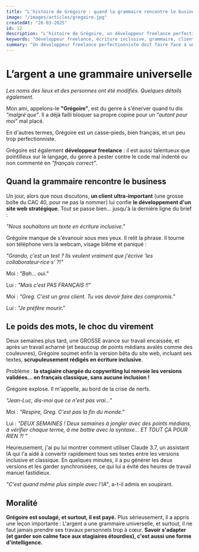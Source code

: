 ```yaml
---
title: "L'histoire de Grégoire : quand la grammaire rencontre le business"
image: "/images/articles/gregoire.jpg"
createdAt: "26-03-2025"
id: 12
description: "L'histoire de Grégoire, un développeur freelance perfectionniste confronté à l'écriture inclusive pour un client important. Une anecdote sur les compromis entre principes linguistiques et réalités professionnelles."
keywords: "développeur freelance, écriture inclusive, grammaire, client CAC 40, points médians, perfectionnisme, compromis professionnel, rédaction web"
summary: "Un développeur freelance perfectionniste doit faire face à une demande d'écriture inclusive pour un client important du CAC 40. Malgré sa réticence initiale et un travail minutieux, il découvre que ses efforts sont finalement inutiles quand les textes sont convertis en français classique. Une histoire qui illustre le conflit entre principes personnels et exigences professionnelles."
---
```


# L’argent a une grammaire universelle

*Les noms des lieux et des personnes ont été modifiés. Quelques détails également.*

Mon ami, appelons-le **"Grégoire"**, est du genre à s'énerver quand tu dis *"malgré que"*. Il a déjà failli bloquer sa propre copine pour un *"autant pour moi"* mal placé. 

En d'autres termes, Grégoire est un casse-pieds, bien français, et un peu trop perfectionniste.

Grégoire est également **développeur freelance** : il est aussi talentueux que pointilleux sur le langage, du genre à pester contre le code mal indenté ou non commenté en *"français correct"*.



## Quand la grammaire rencontre le business

Un jour, alors que nous discutons, **un client ultra-important** (une grosse boîte du CAC 40, pour ne pas la nommer) lui confie **le développement d'un site web stratégique**. Tout se passe bien... jusqu'à la dernière ligne du brief :

*"Nous souhaitons un texte en écriture inclusive."*

Grégoire manque de s'évanouir sous mes yeux. Il relit la phrase. Il tourne son téléphone vers la webcam, visage blême et paniqué :

*"Grando, c'est un test ? Ils veulent vraiment que j'écrive 'les collaborateur·rice·s' ?!"*

Moi : *"Bah... oui."*

Lui : *"Mais c'est PAS FRANÇAIS !!"*

Moi : *"Greg. C'est un gros client. Tu vas devoir faire des compromis."*

Lui : *"Je préfère mourir."*

## Le poids des mots, le choc du virement

Deux semaines plus tard, une GROSSE avance sur travail encaissée, et après un travail acharné (et beaucoup de points médians avalés comme des couleuvres), Grégoire soumet enfin la version bêta du site web, incluant ses textes, **scrupuleusement rédigés en écriture inclusive**. 

Problème : **la stagiaire chargée du copywriting lui renvoie les versions validées... en français classique, sans aucune inclusion !**

Grégoire explose. Il m'appelle, au bord de la crise de nerfs.

*"Jean-Luc, dis-moi que ce n'est pas vrai..."*

Moi : *"Respire, Greg. C'est pas la fin du monde."*

Lui : *"DEUX SEMAINES ! Deux semaines à jongler avec des points médians, à vérifier chaque terme, à me battre avec la syntaxe... ET TOUT ÇA POUR RIEN ?! "*

Heureusement, j'ai pu lui montrer comment utiliser Claude 3.7, un assistant IA qui l'a aidé à convertir rapidement tous ses textes entre les versions inclusive et classique. En quelques minutes, il a pu générer les deux versions et les garder synchronisées, ce qui lui a évité des heures de travail manuel fastidieux.

*"C'est quand même plus simple avec l'IA"*, a-t-il admis en soupirant.

## Moralité
**Grégoire est soulagé, et surtout, il est payé.** Plus sérieusement, il a appris une leçon importante :
L'argent a une grammaire universelle, et surtout, il ne faut jamais prendre ses travaux personnels trop à cœur. **Savoir s'adapter (et garder son calme face aux stagiaires étourdies), c'est aussi une forme d'intelligence.**
